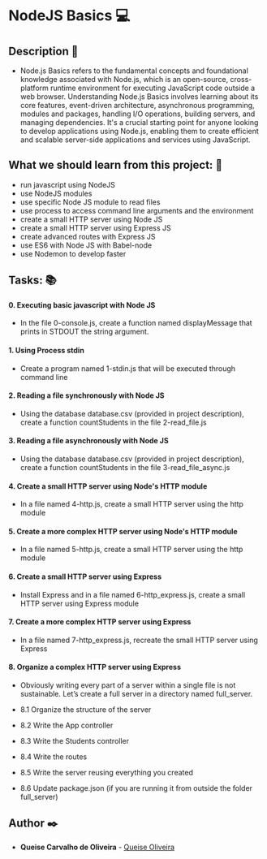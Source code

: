 # **NodeJS Basics** :computer:

## **Description** :speech_balloon:

* Node.js Basics refers to the fundamental concepts and foundational knowledge associated with Node.js, which is an open-source, cross-platform runtime environment for executing JavaScript code outside a web browser. Understanding Node.js Basics involves learning about its core features, event-driven architecture, asynchronous programming, modules and packages, handling I/O operations, building servers, and managing dependencies. It's a crucial starting point for anyone looking to develop applications using Node.js, enabling them to create efficient and scalable server-side applications and services using JavaScript.

## **What we should learn from this project:** :bookmark_tabs:

* run javascript using NodeJS
* use NodeJS modules
* use specific Node JS module to read files
* use process to access command line arguments and the environment
* create a small HTTP server using Node JS
* create a small HTTP server using Express JS
* create advanced routes with Express JS
* use ES6 with Node JS with Babel-node
* use Nodemon to develop faster

## **Tasks:** :books:

#### **0. Executing basic javascript with Node JS**

* In the file 0-console.js, create a function named displayMessage that prints in STDOUT the string argument.

#### **1. Using Process stdin**

* Create a program named 1-stdin.js that will be executed through command line

#### **2. Reading a file synchronously with Node JS**

* Using the database database.csv (provided in project description), create a function countStudents in the file 2-read_file.js

#### **3. Reading a file asynchronously with Node JS**

* Using the database database.csv (provided in project description), create a function countStudents in the file 3-read_file_async.js

#### **4. Create a small HTTP server using Node's HTTP module**

* In a file named 4-http.js, create a small HTTP server using the http module

#### **5. Create a more complex HTTP server using Node's HTTP module**

* In a file named 5-http.js, create a small HTTP server using the http module

#### **6. Create a small HTTP server using Express**

* Install Express and in a file named 6-http_express.js, create a small HTTP server using Express module

#### **7. Create a more complex HTTP server using Express**

* In a file named 7-http_express.js, recreate the small HTTP server using Express

#### **8. Organize a complex HTTP server using Express**

* Obviously writing every part of a server within a single file is not sustainable. Let’s create a full server in a directory named full_server.

* 8.1 Organize the structure of the server

* 8.2 Write the App controller

* 8.3 Write the Students controller

* 8.4 Write the routes

* 8.5 Write the server reusing everything you created

* 8.6 Update package.json (if you are running it from outside the folder full_server)


## **Author** :black_nib:

* **Queise Carvalho de Oliveira** - [Queise Oliveira](https://github.com/Qcarvalhooliveira)
